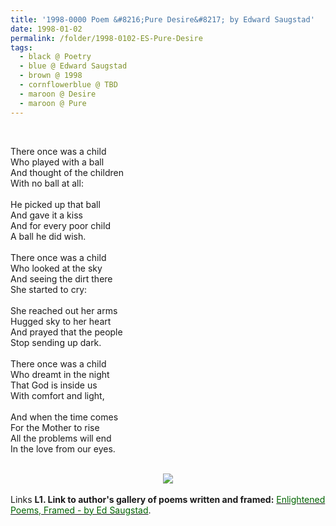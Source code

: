```yaml
---
title: '1998-0000 Poem &#8216;Pure Desire&#8217; by Edward Saugstad'
date: 1998-01-02
permalink: /folder/1998-0102-ES-Pure-Desire
tags:
  - black @ Poetry
  - blue @ Edward Saugstad
  - brown @ 1998
  - cornflowerblue @ TBD
  - maroon @ Desire
  - maroon @ Pure
---
```


<br>

<p>
There once was a child<br>
Who played with a ball<br>
And thought of the children<br>
With no ball at all:<br>
<br>
He picked up that ball<br>
And gave it a kiss<br>
And for every poor child<br>
A ball he did wish.<br>
<br>
There once was a child<br>
Who looked at the sky<br>
And seeing the dirt there<br>
She started to cry:<br>
<br>
She reached out her arms<br>
Hugged sky to her heart<br>
And prayed that the people<br>
Stop sending up dark.<br>
<br>
There once was a child<br>
Who dreamt in the night<br>
That God is inside us<br>
With comfort and light,<br>
<br>
And when the time comes<br>
For the Mother to rise<br>
All the problems will end<br>
In the love from our eyes.<br>
</p>

<br>

<div style="text-align: center"><img src="/images/1998-0000_Poem_'Pure_Desire'_by_Edward_Saugstad.jpg" /></div>

<br>

<wave-list>
<list-title color="DarkSeaGreen" width="25">Links</list-title>
  <list-item color="BlanchedAlmond"  width="285"><b> L1. Link to author's gallery of poems written and framed:</b> <a href="https://imageevent.com/sahaja/art/enlightenedpoemsframedbyedsaugstad"><font color="DarkGreen">Enlightened Poems, Framed - by Ed Saugstad</font></a>. </list-item>
</wave-list>